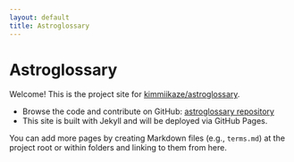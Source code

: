 ```yaml
---
layout: default
title: Astroglossary
---
```


# Astroglossary

Welcome! This is the project site for [kimmiikaze/astroglossary](https://github.com/kimmiikaze/astroglossary).

- Browse the code and contribute on GitHub: [astroglossary repository](https://github.com/kimmiikaze/astroglossary)
- This site is built with Jekyll and will be deployed via GitHub Pages.

You can add more pages by creating Markdown files (e.g., `terms.md`) at the project root or within folders and linking to them from here.